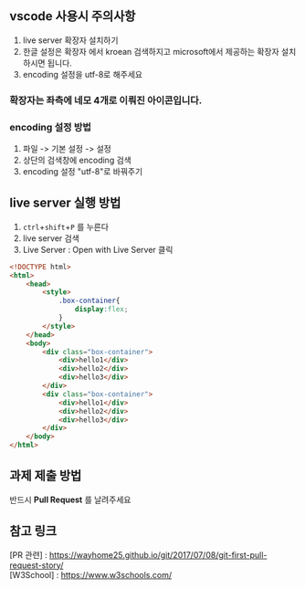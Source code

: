 ## vscode 사용시 주의사항
1. live server 확장자 설치하기
2. 한글 설정은 확장자 에서 kroean 검색하지고 microsoft에서 제공하는 확장자 설치하시면 됩니다.
3. encoding 설정을 utf-8로 해주세요

### 확장자는 좌측에 네모 4개로 이뤄진 아이콘입니다.

### encoding 설정 방법
1. 파일 -> 기본 설정 -> 설정
2. 상단의 검색창에 encoding 검색
3. encoding 설정 "utf-8"로 바꿔주기

## live server 실행 방법
1. `ctrl`+`shift`+`P` 를 누른다
2. live server 검색
3. Live Server : Open with Live Server 클릭

```html
<!DOCTYPE html>
<html>
    <head>
        <style>
            .box-container{
                display:flex;
            }
        </style>
    </head>
    <body>
        <div class="box-container">
            <div>hello1</div>
            <div>hello2</div>
            <div>hello3</div>
        </div>
        <div class="box-container">
            <div>hello1</div>
            <div>hello2</div>
            <div>hello3</div>
        </div>
    </body>
</html>
```

## 과제 제출 방법
반드시 **Pull Request** 를 날려주세요

## 참고 링크
[PR 관련] : https://wayhome25.github.io/git/2017/07/08/git-first-pull-request-story/   
[W3School] : https://www.w3schools.com/